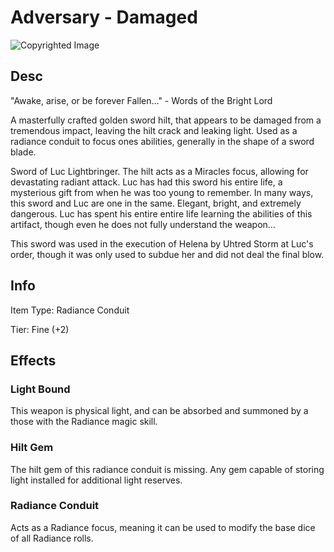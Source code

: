# Adversary - Damaged

![Copyrighted Image](Adversary.png)

## Desc

"Awake, arise, or be forever Fallen…" - Words of the Bright Lord

A masterfully crafted golden sword hilt, that appears to be damaged from a tremendous impact, leaving the hilt crack and leaking light. Used as a radiance conduit to focus ones abilities, generally in the shape of a sword blade.

Sword of Luc Lightbringer. The hilt acts as a Miracles focus, allowing for devastating radiant attack. Luc has had this sword his entire life, a mysterious gift from when he was too young to remember. In many ways, this sword and Luc are one in the same. Elegant, bright, and extremely dangerous. Luc has spent his entire entire life learning the abilities of this artifact, though even he does not fully understand the weapon…

This sword was used in the execution of Helena by Uhtred Storm at Luc's order, though it was only used to subdue her and did not deal the final blow.


## Info

Item Type: Radiance Conduit

Tier: Fine (+2)


## Effects

### Light Bound

This weapon is physical light, and can be absorbed and summoned by a those with the Radiance magic skill.

### Hilt Gem

The hilt gem of this radiance conduit is missing. Any gem capable of storing light installed for additional light reserves.

### Radiance Conduit
Acts as a Radiance focus, meaning it can be used to modify the base dice of all Radiance rolls.
